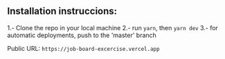 ## Installation instruccions:

  1.- Clone the repo in your local machine
  2.- run `yarn`, then `yarn dev`
  3.- for automatic deployments, push to the 'master' branch

Public URL: `https://job-board-excercise.vercel.app`
